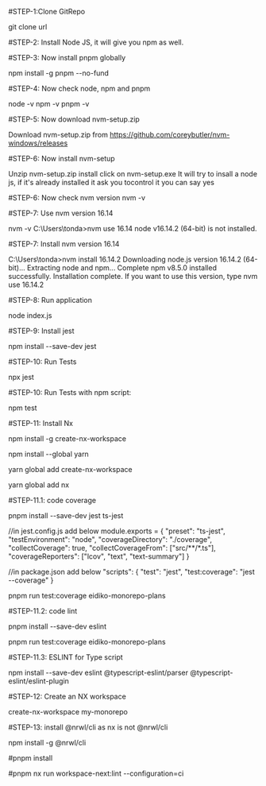 #STEP-1:Clone GitRepo
	
git clone url
	
#STEP-2: Install Node JS, it will give you npm as well.


#STEP-3: Now install pnpm globally


npm install -g pnpm --no-fund

#STEP-4: Now check node, npm and pnpm

node -v
npm -v
pnpm -v

#STEP-5: Now download nvm-setup.zip

Download nvm-setup.zip from
https://github.com/coreybutler/nvm-windows/releases

#STEP-6: Now install nvm-setup


Unzip nvm-setup.zip
install click on nvm-setup.exe
It will try to insall a node js, if it's already installed it ask you tocontrol it you can say yes

#STEP-6: Now check nvm version
nvm -v

#STEP-7: Use nvm version 16.14


nvm -v
C:\Users\tonda>nvm use 16.14
node v16.14.2 (64-bit) is not installed.


#STEP-7: Install nvm version 16.14


C:\Users\tonda>nvm install 16.14.2
Downloading node.js version 16.14.2 (64-bit)...
Extracting node and npm...
Complete
npm v8.5.0 installed successfully.
Installation complete. If you want to use this version, type
nvm use 16.14.2

#STEP-8: Run application

node index.js

#STEP-9: Install jest


npm install --save-dev jest

#STEP-10: Run Tests

npx jest

#STEP-10: Run Tests with npm script:

npm test



#STEP-11: Install Nx

npm install -g create-nx-workspace


npm install --global yarn

yarn global add create-nx-workspace

yarn global add nx


#STEP-11.1: code coverage

pnpm install --save-dev jest ts-jest

//in  jest.config.js add below
module.exports = {
  "preset": "ts-jest",
  "testEnvironment": "node",
  "coverageDirectory": "./coverage",
  "collectCoverage": true,
  "collectCoverageFrom": ["src/**/*.ts"],
  "coverageReporters": ["lcov", "text", "text-summary"]
}

//in package.json add below
"scripts": {
  "test": "jest",
  "test:coverage": "jest --coverage"
}



pnpm run test:coverage eidiko-monorepo-plans

#STEP-11.2: code lint

pnpm install --save-dev eslint


pnpm run test:coverage eidiko-monorepo-plans

#STEP-11.3: ESLINT for Type script


npm install --save-dev eslint @typescript-eslint/parser @typescript-eslint/eslint-plugin



#STEP-12: Create an NX workspace


create-nx-workspace my-monorepo

#STEP-13: install @nrwl/cli as nx is not @nrwl/cli


npm install -g @nrwl/cli

#pnpm install

#pnpm nx run workspace-next:lint --configuration=ci
 
